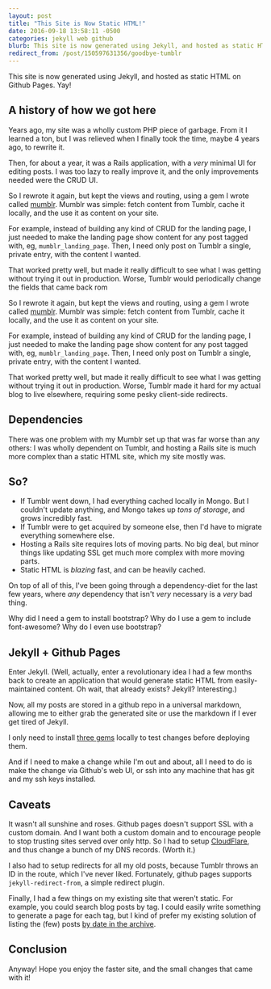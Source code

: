 ```yaml
---
layout: post
title: "This Site is Now Static HTML!"
date: 2016-09-18 13:58:11 -0500
categories: jekyll web github
blurb: This site is now generated using Jekyll, and hosted as static HTML on Github Pages. Yay!
redirect_from: /post/150597631356/goodbye-tumblr
---
```


This site is now generated using Jekyll, and hosted as static HTML on Github Pages. Yay!

## A history of how we got here

Years ago, my site was a wholly custom PHP piece of garbage. From it I learned a ton, but I was relieved when I finally took the time, maybe 4 years ago, to rewrite it.

Then, for about a year, it was a Rails application, with a _very_ minimal UI for editing posts. I was too lazy to really improve it, and the only improvements needed were the CRUD UI.

So I rewrote it again, but kept the views and routing, using a gem I wrote called [mumblr](/projects/mumblr). Mumblr was simple: fetch content from Tumblr, cache it locally, and the use it as content on your site.

For example, instead of building any kind of CRUD for the landing page, I just needed to make the landing page show content for any post tagged with, eg, `mumblr_landing_page`. Then, I need only post on Tumblr a single, private entry, with the content I wanted.

That worked pretty well, but made it really difficult to see what I was getting without trying it out in production. Worse, Tumblr would periodically change the fields that came back rom

So I rewrote it again, but kept the views and routing, using a gem I wrote called [mumblr](/projects/mumblr). Mumblr was simple: fetch content from Tumblr, cache it locally, and the use it as content on your site.

For example, instead of building any kind of CRUD for the landing page, I just needed to make the landing page show content for any post tagged with, eg, `mumblr_landing_page`. Then, I need only post on Tumblr a single, private entry, with the content I wanted.

That worked pretty well, but made it really difficult to see what I was getting without trying it out in production. Worse, Tumblr made it hard for my actual blog to live elsewhere, requiring some pesky client-side redirects.

## Dependencies

There was one problem with my Mumblr set up that was far worse than any others: I was wholly dependent on Tumblr, and hosting a Rails site is much more complex than a static HTML site, which my site mostly was.

## So?

* If Tumblr went down, I had everything cached locally in Mongo. But I couldn't update anything, and Mongo takes up _tons of storage_, and grows incredibly fast.
* If Tumblr were to get acquired by someone else, then I'd have to migrate everything somewhere else.
* Hosting a Rails site requires lots of moving parts. No big deal, but minor things like updating SSL get much more complex with more moving parts.
* Static HTML is _blazing_ fast, and can be heavily cached.

On top of all of this, I've been going through a dependency-diet for the last few years, where _any_ dependency that isn't _very_ necessary is a _very_ bad thing.

Why did I need a gem to install bootstrap? Why do I use a gem to include font-awesome? Why do I even use bootstrap?

## Jekyll + Github Pages

Enter Jekyll. (Well, actually, enter a revolutionary idea I had a few months back to create an application that would generate static HTML from easily-maintained content. Oh wait, that already exists? Jekyll? Interesting.)

Now, all my posts are stored in a github repo in a universal markdown, allowing me to either grab the generated site or use the markdown if I ever get tired of Jekyll.

I only need to install [three gems](https://github.com/thelowlypeon/thelowlypeon.github.io/blob/594eabdcd961e2677155278c92e76c2932111185/Gemfile#L5-L7) locally to test changes before deploying them.

And if I need to make a change while I'm out and about, all I need to do is make the change via Github's web UI, or ssh into any machine that has git and my ssh keys installed.

## Caveats

It wasn't all sunshine and roses. Github pages doesn't support SSL with a custom domain. And I want both a custom domain and to encourage people to stop trusting sites served over only http. So I had to setup [CloudFlare](https://www.cloudflare.com), and thus change a bunch of my DNS records. (Worth it.)

I also had to setup redirects for all my old posts, because Tumblr throws an ID in the route, which I've never liked. Fortunately, github pages supports `jekyll-redirect-from`, a simple redirect plugin.

Finally, I had a few things on my existing site that weren't static. For example, you could search blog posts by tag. I could easily write something to generate a page for each tag, but I kind of prefer my existing solution of listing the (few) posts [by date in the archive](/archive).

## Conclusion

Anyway! Hope you enjoy the faster site, and the small changes that came with it!
